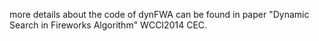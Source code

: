 more details about the code of dynFWA can be found in paper "Dynamic Search in Fireworks Algorithm" WCCI2014 CEC.